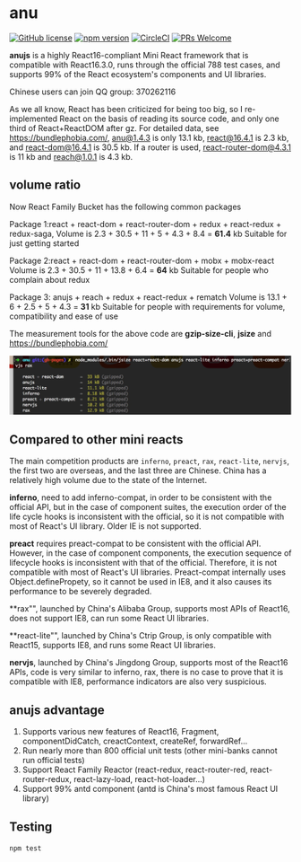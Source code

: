 # anu


[![GitHub license](https://img.shields.io/badge/license-MIT-blue.svg)](https://github.com/Rubylouvre/anu/blob/master/LICENSE) 
[![npm version](https://img.shields.io/npm/v/anujs.svg?style=flat)](https://www.npmjs.com/package/anujs)
[![CircleCI](https://circleci.com/gh/RubyLouvre/anu/tree/master.svg?style=svg)](https://circleci.com/gh/RubyLouvre/anu/tree/master)
[![PRs Welcome](https://img.shields.io/badge/PRs-welcome-brightgreen.svg)](https://github.com/RubyLouvre/anu/pulls)


**anujs** is a highly React16-compliant Mini React framework that is compatible with  React16.3.0, runs through the official 788 test cases, and supports 99% of the React ecosystem's components and UI libraries.

Chinese users can join QQ group: 370262116


As we all know, React has been criticized for being too big, so I re-implemented React on the basis of reading its source code, and only one third of React+ReactDOM after gz. For detailed data, see https://bundlephobia.com/, anu@1.4.3 is only 13.1 kb, react@16.4.1 is 2.3 kb, and react-dom@16.4.1 is 30.5 kb. If a router is used, react-router-dom@4.3.1 is 11 kb and reach@1.0.1 is 4.3 kb.

## volume ratio

Now React Family Bucket has the following common packages

Package 1:react + react-dom + react-router-dom + redux + react-redux + redux-saga,
Volume is 2.3 + 30.5 + 11 + 5 + 4.3 + 8.4 = **61.4** kb
Suitable for just getting started

Package 2:react + react-dom + react-router-dom + mobx + mobx-react
Volume is 2.3 + 30.5 + 11 + 13.8 + 6.4 = **64** kb
Suitable for people who complain about redux

Package 3: anujs + reach + redux + react-redux + rematch
Volume is 13.1 + 6 + 2.5 + 5 + 4.3 = **31** kb
Suitable for people with requirements for volume, compatibility and ease of use

The measurement tools for the above code are **gzip-size-cli**, **jsize** and https://bundlephobia.com/

![](../size.png)

## Compared to other mini reacts

The main competition products are `inferno`, `preact`, `rax`, `react-lite`, `nervjs`, the first two are overseas, and the last three are Chinese. China has a relatively high volume due to the state of the Internet.

**inferno**, need to add inferno-compat, in order to be consistent with the official API, but in the case of component suites, the execution order of the life cycle hooks is inconsistent with the official, so it is not compatible with most of React's UI library. Older IE is not supported.

**preact** requires preact-compat to be consistent with the official API. However, in the case of component components, the execution sequence of lifecycle hooks is inconsistent with that of the official. Therefore, it is not compatible with most of React's UI libraries. Preact-compat internally uses Object.definePropety, so it cannot be used in IE8, and it also causes its performance to be severely degraded.

**rax"", launched by China's Alibaba Group, supports most APIs of React16, does not support IE8, can run some React UI libraries.

**react-lite"", launched by China's Ctrip Group, is only compatible with React15, supports IE8, and runs some React UI libraries.

**nervjs**, launched by China's Jingdong Group, supports most of the React16 APIs, code is very similar to inferno, rax, there is no case to prove that it is compatible with IE8, performance indicators are also very suspicious.

## anujs advantage

1. Supports various new features of React16, Fragment, componentDidCatch, creactContext, createRef, forwardRef...
2. Run nearly more than 800 official unit tests (other mini-banks cannot run official tests)
3. Support React Family Reactor (react-redux, react-router-red, react-router-redux, react-lazy-load, react-hot-loader...)
4. Support 99% antd component (antd is China's most famous React UI library)

## Testing

```shell
npm test
```